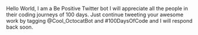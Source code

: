 Hello World, I am a Be Positive Twitter bot 
I will appreciate all the people in their coding journeys of 100 days. Just continue tweeting your awesome work by tagging 
@Cool_OctocatBot and #100DaysOfCode and I will respond back soon.
